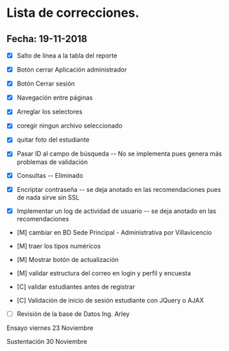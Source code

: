 # Lista de correcciones.
## Fecha: 19-11-2018

- [X] Salto de línea a la tabla del reporte

- [X] Botón cerrar Aplicación administrador

- [X] Botón Cerrar sesión

- [X] Navegación entre páginas

- [X] Arreglar los selectores

- [X] coregir ningun archivo seleccionado

- [X] quitar foto del estudiante

- [X] Pasar ID al campo de búsqueda -- No se implementa pues genera más problemas de validación

- [X] Consultas -- Eliminado

- [X] Encriptar contraseña --  se deja anotado en las recomendaciones pues de nada sirve sin SSL

- [X] Implementar un log de actividad de usuario -- se deja anotado en las recomendaciones

- [M] cambiar en BD Sede Principal - Administrativa por Villavicencio

- [M] traer los tipos numéricos

- [M] Mostrar botón de actualización

- [M] validar estructura del correo en login y perfil y encuesta

- [C] validar estudiantes antes de registrar

- [C] Validación de inicio de sesión estudiante con JQuery o AJAX

- [ ] Revisión de la base de Datos Ing. Arley

Ensayo viernes 23 Noviembre

Sustentación 30 Noviembre